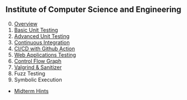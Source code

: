 ## Institute of Computer Science and Engineering

0. [Overview](https://docs.google.com/presentation/d/1WVK-TsvQ5f8olP7W1IuccaMFKDHiN1K8RDgCsA_h_Iw/edit?usp=sharing)
1. [Basic Unit Testing](https://docs.google.com/presentation/d/1q7dzQnb7pkvxZAGmf5MuNIDczFPW8bG-9UiUj-2PyyQ/edit?usp=sharing)
2. [Advanced Unit Testing](https://docs.google.com/presentation/d/1r1nXqYkO_PfUxu9YHVjSdmoTndUk-EVPsQRAMWvVIBg/edit?usp=sharing)
3. [Continuous Integration](https://docs.google.com/presentation/d/1nCeM_v2-DiYGjK8sqL4o4LhdaGvAY-AaUDhDTkLGoT8/edit?usp=sharing)
4. [CI/CD with Github Action](https://drive.google.com/file/d/1PAZYSFuAbSUWNs3LDwnZgm5eDWj9p8Vt/view)
5. [Web Applications Testing](https://docs.google.com/presentation/d/102Y0TxeRAEMtixk2xn45elrbkVlh_K3jgd-7ZAL_DWc/edit?usp=sharing)
6. [Control Flow Graph](https://docs.google.com/presentation/d/1YXJJiwb6pgOgM3Zm3y0WLgujHJD7vXeI4C9lIr-feD0/edit?usp=sharing)
7. [Valgrind & Sanitizer](https://docs.google.com/presentation/d/1_ZxHpCQiKs_xZd0cAWcHBJ9WeEbcmlQziTUwa4XEnl4/edit?usp=sharing)
8. Fuzz Testing
9. Symbolic Execution

- [Midterm Hints](https://docs.google.com/presentation/d/1k_7HXYjRA4Eyb4tQou5Cc-icrqm9Fc7ua7XDPiotb-M/edit?usp=sharing)
